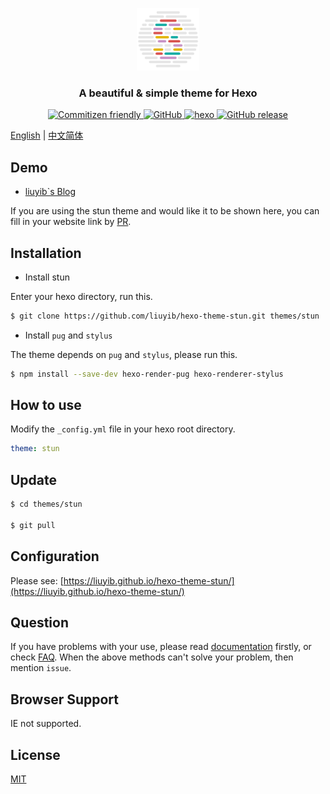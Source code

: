 <p align="center"><a href="https://liuyib.github.io/hexo-theme-stun/" target="_blank" rel="noopener noreferrer"><img width="100" src="https://raw.githubusercontent.com/liuyib/picBed/master/hexo-blog/20190603093757.png" alt="stun logo"></a></p>

<h3 align="center">A beautiful & simple theme for Hexo</h3>

<p align="center">
  <a href="http://commitizen.github.io/cz-cli/" target="_blank" rel="noopener noreferrer">
    <img alt="Commitizen friendly" src="https://img.shields.io/badge/commitizen-friendly-brightgreen.svg?style=flat-square">
  </a>
  <a href="https://github.com/liuyib/hexo-theme-stun/blob/master/LICENSE" target="_blank" rel="noopener noreferrer">
    <img alt="GitHub" src="https://img.shields.io/github/license/liuyib/hexo-theme-stun.svg?style=flat-square">
  </a>
  <a href="https://hexo.io/zh-cn/" target="_blank" rel="noopener noreferrer">
    <img alt="hexo" src="https://img.shields.io/badge/hexo-%3E%3D3.0-blue.svg?style=flat-square">
  </a>
  <a href="https://github.com/liuyib/hexo-theme-stun/releases" target="_blank" rel="noopener noreferrer">
    <img alt="GitHub release" src="https://img.shields.io/github/release/liuyib/hexo-theme-stun.svg?style=flat-square">
  </a>
</p>

[English](https://github.com/liuyib/hexo-theme-stun/blob/master/README_en_US.md) | [中文简体](https://github.com/liuyib/hexo-theme-stun/blob/master/README.md)

## Demo

- [liuyib`s Blog](https://liuyib.github.io/)

If you are using the stun theme and would like it to be shown here, you can fill in your website link by [PR](https://github.com/liuyib/hexo-theme-stun/pulls).

## Installation

- Install stun

Enter your hexo directory, run this.

``` bash
$ git clone https://github.com/liuyib/hexo-theme-stun.git themes/stun
```

- Install `pug` and `stylus`

The theme depends on `pug` and `stylus`, please run this.

``` bash
$ npm install --save-dev hexo-render-pug hexo-renderer-stylus
```

## How to use

Modify the `_config.yml` file in your hexo root directory.

``` yml
theme: stun
```

## Update

``` bash
$ cd themes/stun

$ git pull
```

## Configuration

Please see: [https://liuyib.github.io/hexo-theme-stun/](https://liuyib.github.io/hexo-theme-stun/)

## Question

If you have problems with your use, please read [documentation](https://liuyib.github.io/hexo-theme-stun/zh-CN/) firstly, or check [FAQ](https://github.com/liuyib/hexo-theme-stun/blob/master/FAQ.md). When the above methods can't solve your problem, then mention `issue`.

## Browser Support

IE not supported.

## License

[MIT](https://github.com/liuyib/hexo-theme-stun/blob/master/LICENSE)
